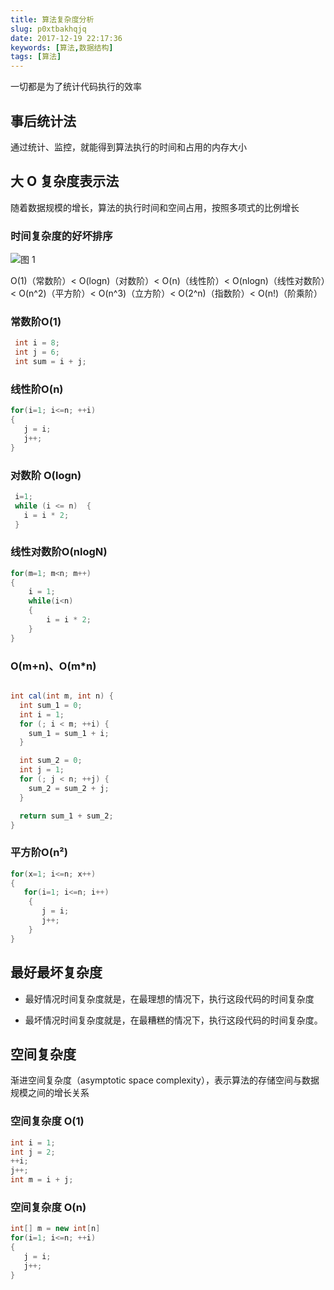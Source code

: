 ```yaml
---
title: 算法复杂度分析
slug: p0xtbakhqjq
date: 2017-12-19 22:17:36
keywords: [算法,数据结构]
tags: [算法]
---
```


一切都是为了统计代码执行的效率


## 事后统计法

通过统计、监控，就能得到算法执行的时间和占用的内存大小


## 大 O 复杂度表示法

随着数据规模的增长，算法的执行时间和空间占用，按照多项式的比例增长

### 时间复杂度的好坏排序

![图 1](https://incomparable9527.coding.net/p/imageBed/d/imageBed/git/raw/master/35125f99fc7c79d019449ecdf8ef04434feaef35ccc580fd22326dffe1e58ca6.png)  



O(1)（常数阶）< O(logn)（对数阶）< O(n)（线性阶）< O(nlogn)（线性对数阶）< O(n^2)（平方阶）< O(n^3)（立方阶）< O(2^n)（指数阶）< O(n!)（阶乘阶）

### 常数阶O(1)

```java
 int i = 8;
 int j = 6;
 int sum = i + j;
```


### 线性阶O(n)

```java
for(i=1; i<=n; ++i)
{
   j = i;
   j++;
}
```

###  对数阶 O(logn)

```java
 i=1;
 while (i <= n)  {
   i = i * 2;
 }
```

### 线性对数阶O(nlogN)

```java
for(m=1; m<n; m++)
{
    i = 1;
    while(i<n)
    {
        i = i * 2;
    }
}
```


###  O(m+n)、O(m*n)

```java

int cal(int m, int n) {
  int sum_1 = 0;
  int i = 1;
  for (; i < m; ++i) {
    sum_1 = sum_1 + i;
  }

  int sum_2 = 0;
  int j = 1;
  for (; j < n; ++j) {
    sum_2 = sum_2 + j;
  }

  return sum_1 + sum_2;
}

```

### 平方阶O(n²)
```java
for(x=1; i<=n; x++)
{
   for(i=1; i<=n; i++)
    {
       j = i;
       j++;
    }
}
```





## 最好最坏复杂度

* 最好情况时间复杂度就是，在最理想的情况下，执行这段代码的时间复杂度

* 最坏情况时间复杂度就是，在最糟糕的情况下，执行这段代码的时间复杂度。


## 空间复杂度

渐进空间复杂度（asymptotic space complexity），表示算法的存储空间与数据规模之间的增长关系

### 空间复杂度 O(1)

```java
int i = 1;
int j = 2;
++i;
j++;
int m = i + j;
```

### 空间复杂度 O(n)

```java
int[] m = new int[n]
for(i=1; i<=n; ++i)
{
   j = i;
   j++;
}
```